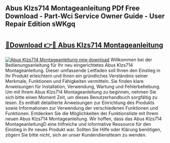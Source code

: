 ## Abus Klzs714 Montageanleitung PDf Free Download - Part-Wci Service Owner Guide - User Repair Edition sWKgq

# <h2><a href="http://df88mz.blite.top/?on=Abus+Klzs714+Montageanleitung">🔗Download 👉🔴 Abus Klzs714 Montageanleitung</a></h2>

[![Abus Klzs714 Montageanleitung new download](https://i.imgur.com/lujVjoI.png)](http://df88mz.blite.top/?on=Abus+Klzs714+Montageanleitung)
Willkommen bei der Bedienungsanleitung für Ihr neu eingerichtetes Abus Klzs714 Montageanleitung. Dieser umfassende Leitfaden soll Ihnen den Einstieg in Ihr Produkt erleichtern und Ihnen ein gründliches Verständnis seiner Merkmale, Funktionen und Fähigkeiten vermitteln. Sie finden klare Anweisungen für Installation, Verwendung, Wartung und Fehlerbehebung. Um mit Ihrem Abus Klzs714 Montageanleitung zu beginnen, nehmen Sie sich bitte einen Moment Zeit, um dieses Benutzerhandbuch sorgfältig zu lesen. Es enthält detaillierte Anweisungen zur Einrichtung des Produkts sowie Informationen zur Verwendung der verschiedenen Funktionen und Funktionen. Entdecken Sie die Möglichkeiten der Funktionsliste mit Ihrem neuen Abus Klzs714 Montageanleitung. Wir hoffen, dass das Abus Klzs714 MontageanleitungD eine hilfreiche und informative Ressource für den Einstieg in Ihr neues Produkt war. Sollten Sie Hilfe oder Klärung benötigen, zögern Sie bitte nicht, sich an unser Kundendienstteam zu wenden.
